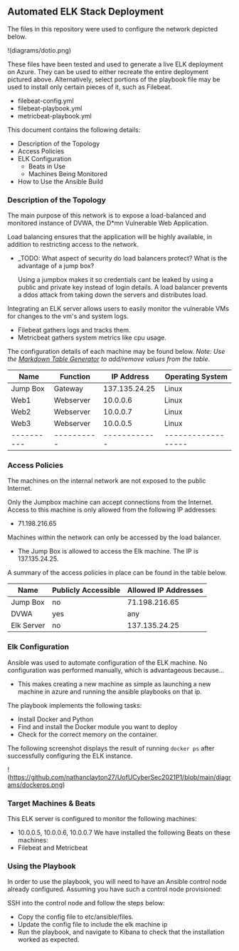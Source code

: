 ## Automated ELK Stack Deployment

The files in this repository were used to configure the network depicted below.

!(diagrams/dotio.png)

These files have been tested and used to generate a live ELK deployment on Azure. They can be used to either recreate the entire deployment pictured above. Alternatively, select portions of the playbook file may be used to install only certain pieces of it, such as Filebeat.

  - filebeat-config.yml
  - filebeat-playbook.yml
  - metricbeat-playbook.yml

This document contains the following details:
- Description of the Topology
- Access Policies
- ELK Configuration
  - Beats in Use
  - Machines Being Monitored
- How to Use the Ansible Build


### Description of the Topology

The main purpose of this network is to expose a load-balanced and monitored instance of DVWA, the D*mn Vulnerable Web Application.

Load balancing ensures that the application will be highly available, in addition to restricting access to the network.
- _TODO: What aspect of security do load balancers protect? What is the advantage of a jump box?

	Using a jumpbox makes it so credentials cant be leaked by using a public and private key instead of login details. A load balancer prevents a ddos attack from taking down the servers and distributes load.

Integrating an ELK server allows users to easily monitor the vulnerable VMs for changes to the vm's and system logs.
- Filebeat gathers logs and tracks them.
- Metricbeat gathers system metrics like cpu usage.

The configuration details of each machine may be found below.
_Note: Use the [Markdown Table Generator](http://www.tablesgenerator.com/markdown_tables) to add/remove values from the table_.

| Name     | Function | IP Address | Operating System |
|----------|----------|------------|------------------|
| Jump Box | Gateway  | 137.135.24.25   | Linux            |
| Web1    |  Webserver        |     10.0.0.6       |      Linux            |
| Web2     |    Webserver      |    10.0.0.7        |      Linux            |
| Web3     |   Webserver       |    10.0.0.5        |      Linux            |
|----------|----------|------------|------------------|

### Access Policies

The machines on the internal network are not exposed to the public Internet. 

Only the Jumpbox machine can accept connections from the Internet. Access to this machine is only allowed from the following IP addresses:
- 71.198.216.65

Machines within the network can only be accessed by the load balancer.
- The Jump Box is allowed to access the Elk machine. The IP is 137.135.24.25.

A summary of the access policies in place can be found in the table below.

| Name     | Publicly Accessible | Allowed IP Addresses |
|----------|---------------------|----------------------|
| Jump Box | no              | 71.198.216.65    |
|  DVWA        |   yes                  |     any                 |
|   Elk Server       |       no              |     137.135.24.25                 |

### Elk Configuration

Ansible was used to automate configuration of the ELK machine. No configuration was performed manually, which is advantageous because...
- This makes creating a new machine as simple as launching a new machine in azure and running the ansible playbooks on that ip. 

The playbook implements the following tasks:
- Install Docker and Python
- Find and install the Docker module you want to deploy
- Check for the correct memory on the container.

The following screenshot displays the result of running `docker ps` after successfully configuring the ELK instance.

!(https://github.com/nathanclayton27/UofUCyberSec2021P1/blob/main/diagrams/dockerps.png)

### Target Machines & Beats
This ELK server is configured to monitor the following machines:
- 10.0.0.5, 10.0.0.6, 10.0.0.7
We have installed the following Beats on these machines:
- Filebeat and Metricbeat

### Using the Playbook
In order to use the playbook, you will need to have an Ansible control node already configured. Assuming you have such a control node provisioned: 

SSH into the control node and follow the steps below:
- Copy the config file to etc/ansible/files.
- Update the config file to include the elk machine ip
- Run the playbook, and navigate to Kibana to check that the installation worked as expected.

